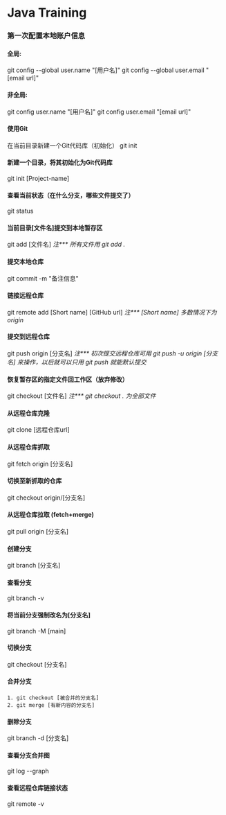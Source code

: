 # Java Training

### 第一次配置本地账户信息

#### 全局:

git config --global user.name "[用户名]"
git config --global user.email "[email url]"

#### 非全局:

git config user.name "[用户名]"
git config user.email "[email url]"

#### 使用Git
在当前目录新建一个Git代码库（初始化）
git init

#### 新建一个目录，将其初始化为Git代码库
git init [Project-name]

#### 查看当前状态（在什么分支，哪些文件提交了）
git status

#### 当前目录[文件名]提交到本地暂存区
git add [文件名]
_注*** 所有文件用 git add ._

#### 提交本地仓库
git commit -m "备注信息"

#### 链接远程仓库
git remote add [Short name] [GitHub url]
_注*** [Short name] 多数情况下为origin_

#### 提交到远程仓库
git push origin [分支名]
_注*** 初次提交远程仓库可用 git push -u origin [分支名] 来操作，以后就可以只用 git push 就能默认提交_

#### 恢复暂存区的指定文件回工作区（放弃修改）
git checkout [文件名]
_注*** git checkout . 为全部文件_

#### 从远程仓库克隆
git clone [远程仓库url]

#### 从远程仓库抓取
git fetch origin [分支名]

#### 切换至新抓取的仓库
git checkout origin/[分支名]

#### 从远程仓库拉取 (fetch+merge)
git pull origin [分支名]

#### 创建分支
git branch [分支名]

#### 查看分支
git branch -v

#### 将当前分支强制改名为[分支名]
git  branch -M [main]

#### 切换分支
git checkout [分支名]

#### 合并分支
	1. git checkout [被合并的分支名]
	2. git merge [有新内容的分支名]

#### 删除分支
git branch -d [分支名]

#### 查看分支合并图
git log --graph

#### 查看远程仓库链接状态
git remote -v
